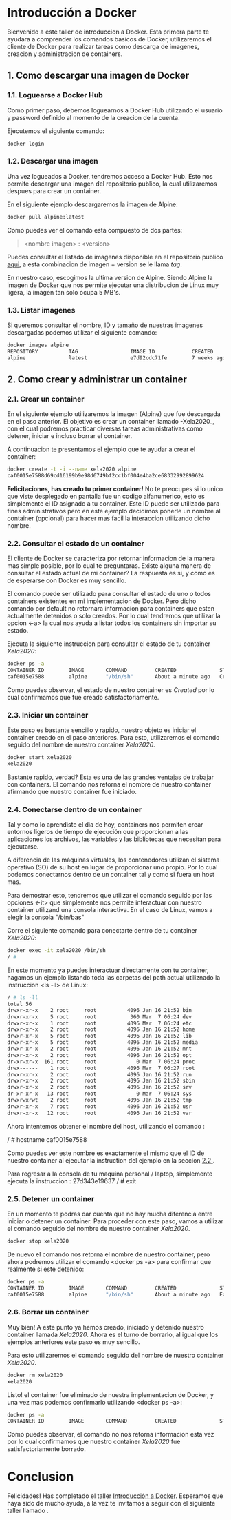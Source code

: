 # Introducción a Docker
Bienvenido a este taller de introduccion a Docker. Esta primera parte te ayudara a comprender los comandos basicos de Docker, utilizaremos el cliente de Docker para realizar tareas como descarga de imagenes, creacion y administracion de containers.

## 1. Como descargar una imagen de Docker

### 1.1. Loguearse a Docker Hub
Como primer paso, debemos loguearnos a Docker Hub utilizando el usuario y password definido al momento de la creacion de la cuenta.

Ejecutemos el siguiente comando:
```bash
docker login
```

### 1.2. Descargar una imagen
Una vez logueados a Docker, tendremos acceso a Docker Hub. Esto nos permite descargar una imagen del repositorio publico, la cual utilizaremos despues para crear un container. 

En el siguiente ejemplo descargaremos la imagen de Alpine:

```bash
docker pull alpine:latest
```
Como puedes ver el comando esta compuesto de dos partes:

>\<nombre imagen> : \<version>

Puedes consultar el listado de imagenes disponible en el repositorio publico [aqui](https://hub.docker.com/search?q=&type=image), a esta combinacion de imagen + version se le llama _tag_.

En nuestro caso, escogimos la ultima version de Alpine. Siendo Alpine la imagen de Docker que nos permite ejecutar una distribucion de Linux muy ligera, la imagen tan solo ocupa 5 MB's.

### 1.3. Listar imagenes

Si queremos consultar el nombre, ID y tamaño de nuestras imagenes descargadas podemos utilizar el siguiente comando:

```bash
docker images alpine
REPOSITORY          TAG                 IMAGE ID            CREATED             SIZE
alpine              latest              e7d92cdc71fe        7 weeks ago         5.59MB
```

## 2. Como crear y administrar un container 

### 2.1. Crear un container
En el siguiente ejemplo utilizaremos la imagen (Alpine) que fue descargada en el paso anterior. El objetivo es crear un container llamado -Xela2020_, con el cual podremos practicar diversas tareas administrativas como detener, iniciar e incluso borrar el container.

A continuacion te presentamos el ejemplo que te ayudar a crear el container:

```bash
docker create -t -i --name xela2020 alpine
caf0015e7588d69cd16199b9e98d6749bf2cc1bf004e4ba2ce68332992899624
```
**Felicitaciones, has creado tu primer container!** No te preocupes si lo unico que viste desplegado en pantalla fue un codigo alfanumerico, esto es simplemente el ID asignado a tu container. Este ID puede ser utilizado para fines administrativos pero en este ejemplo decidimos ponerle un nombre al container (opcional) para hacer mas facil la interaccion utilizando dicho nombre.
 
### 2.2. Consultar el estado de un container
El cliente de Docker se caracteriza por retornar informacion de la manera mas simple posible, por lo cual te preguntaras.
Existe alguna manera de consultar el estado actual de mi container? La respuesta es si, y como es de esperarse con Docker es muy sencillo.

El comando <docker ps> puede ser utilizado para consultar el estado de uno o todos containers existentes en mi implementacion de Docker. Pero dicho comando por default no retornara informacion para containers que esten actualmente detenidos o solo creados. Por lo cual tendremos que utilizar la opcion <-a> la cual nos ayuda a listar todos los containers sin importar su estado.

Ejecuta la siguiente instruccion para consultar el estado de tu container _Xela2020_:

```bash
docker ps -a
CONTAINER ID        IMAGE       COMMAND         CREATED              STATUS         PORTS       NAMES
caf0015e7588        alpine      "/bin/sh"       About a minute ago   Created                    xela2020
```

Como puedes observar, el estado de nuestro container es _Created_ por lo cual confirmamos que fue creado satisfactoriamente.

### 2.3. Iniciar un container
Este paso es bastante sencillo y rapido, nuestro objeto es iniciar el container creado en el paso anteriores. Para esto, utilizaremos el comando <docker start> seguido del nombre de nuestro container _Xela2020_.

```bash
docker start xela2020
xela2020
```
Bastante rapido, verdad? Esta es una de las grandes ventajas de trabajar con containers. El comando nos retorna el nombre de nuestro container afirmando que nuestro container fue iniciado.

### 2.4. Conectarse dentro de un container
Tal y como lo aprendiste el dia de hoy, containers nos permiten crear entornos ligeros de tiempo de ejecución que proporcionan a las aplicaciones los archivos, las variables y las bibliotecas que necesitan para ejecutarse. 

A diferencia de las máquinas virtuales, los contenedores utilizan el sistema operativo (SO) de su host en lugar de proporcionar uno propio. Por lo cual podemos conectarnos dentro de un container tal y como si fuera un host mas.

Para demostrar esto, tendremos que utilizar el comando <docker exec> seguido por las opciones <-it> que simplemente nos permite interactuar con nuestro container utilizand una consola interactiva. En el caso de Linux, vamos a elegir la consola "/bin/bas"

Corre el siguiente comando para conectarte dentro de tu container _Xela2020_:

```bash
docker exec -it xela2020 /bin/sh
/ # 
```
En este momento ya puedes interactuar directamente con tu container, hagamos un ejemplo listando toda las carpetas del path actual utiliznado la instruccion <ls -ll> de Linux:

```bash
/ # ls -ll
total 56
drwxr-xr-x    2 root     root          4096 Jan 16 21:52 bin
drwxr-xr-x    5 root     root           360 Mar  7 06:24 dev
drwxr-xr-x    1 root     root          4096 Mar  7 06:24 etc
drwxr-xr-x    2 root     root          4096 Jan 16 21:52 home
drwxr-xr-x    5 root     root          4096 Jan 16 21:52 lib
drwxr-xr-x    5 root     root          4096 Jan 16 21:52 media
drwxr-xr-x    2 root     root          4096 Jan 16 21:52 mnt
drwxr-xr-x    2 root     root          4096 Jan 16 21:52 opt
dr-xr-xr-x  161 root     root             0 Mar  7 06:24 proc
drwx------    1 root     root          4096 Mar  7 06:27 root
drwxr-xr-x    2 root     root          4096 Jan 16 21:52 run
drwxr-xr-x    2 root     root          4096 Jan 16 21:52 sbin
drwxr-xr-x    2 root     root          4096 Jan 16 21:52 srv
dr-xr-xr-x   13 root     root             0 Mar  7 06:24 sys
drwxrwxrwt    2 root     root          4096 Jan 16 21:52 tmp
drwxr-xr-x    7 root     root          4096 Jan 16 21:52 usr
drwxr-xr-x   12 root     root          4096 Jan 16 21:52 var
```
Ahora intentemos obtener el nombre del host, utilizando el comando <hostname>:

/ # hostname
caf0015e7588

Como puedes ver este nombre es exactamente el mismo que el ID de nuestro container al ejecutar la instruction del ejemplo en la seccion [2.2.](#2.4.-Conectarse-dentro-de-un-container).

Para regresar a la consola de tu maquina personal / laptop, simplemente ejecuta la instruccion <exit>:
27d343e19637
/ # exit

### 2.5. Detener un container
En un momento te podras dar cuenta que no hay mucha diferencia entre iniciar o detener un container. Para proceder con este paso, vamos a utilizar el comando <docker stop> seguido del nombre de nuestro container _Xela2020_.

```bash
docker stop xela2020
```
De nuevo el comando nos retorna el nombre de nuestro container, pero ahora podremos utilizar el comando <docker ps -a> para confirmar que realmente si este detenido:

```bash
docker ps -a
CONTAINER ID        IMAGE       COMMAND         CREATED              STATUS                         PORTS       NAMES
caf0015e7588        alpine      "/bin/sh"       About a minute ago   Exited (137) 11 seconds ago                xela2020
```

### 2.6. Borrar un container
Muy bien! A este punto ya hemos creado, iniciado y detenido nuestro container llamada _Xela2020_. Ahora es el turno de borrarlo, al igual que los ejemplos anteriores este paso es muy sencillo. 

Para esto utilizaremos el comando <docker rm> seguido del nombre de nuestro container _Xela2020_. 

```bash
docker rm xela2020
xela2020
```
Listo! el container fue eliminado de nuestra implementacion de Docker, y una vez mas podemos confirmarlo utilizando <docker ps -a>:

```bash
docker ps -a
CONTAINER ID        IMAGE       COMMAND         CREATED              STATUS                         PORTS       NAMES
```

Como puedes observar, el comando no nos retorna informacion esta vez por lo cual confirmamos que nuestro container _Xela2020_ fue satisfactoriamente borrado.

# Conclusion
Felicidades! Has completado el taller [Introducción a Docker](). Esperamos que haya sido de mucho ayuda, a la vez te invitamos a seguir con el siguiente taller llamado []().